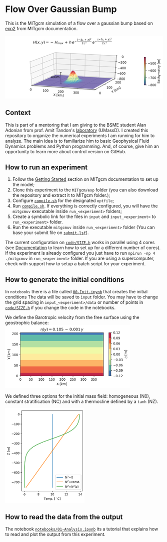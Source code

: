 # Flow Over Gaussian Bump

This is the MITgcm simulation of a flow over a gaussian bump based on [exp2](https://github.com/MITgcm/MITgcm/tree/master/verification/exp2) from MITgcm documentation. 


<img src="https://github.com/iuryt/gaussian_bump/blob/main/notebooks/img/Init_BAT.png" data-canonical-src="https://github.com/iuryt/gaussian_bump/blob/main/notebooks/img/Init_BAT.png" width="600" height="auto" />

## Context

This is part of a mentoring that I am giving to the BSME student Alan Adonian from prof. Amit Tandon's [laboratory](https://tandonlab.sites.umassd.edu/people/) (UMassD). I created this repository to organize the numerical experiments I am running for him to analyze. The main idea is to familiarize him to basic Geophysical Fluid Dynamics problems and Python programming. And, of course, give him an opportunity to learn more about control version on GitHub.


## How to run an experiment

1. Follow the [Getting Started](https://mitgcm.readthedocs.io/en/latest/getting_started/getting_started.html) section on MITgcm documentation to set up the model;
2. Clone this experiment to the `MITgcm/exp` folder (you can also download the repository and extract it to MITgcm folder.);
3. Configure [`compile.sh`](https://github.com/iuryt/gaussian_bump/blob/main/compile.sh) for the designated `optfile`;
4. Run [`compile.sh`](https://github.com/iuryt/gaussian_bump/blob/main/compile.sh). If everything is correctly configured, you will have the `mitgcmuv` executable inside `run_<experiment>` folders; 
5. Create a symbolic link for the files in `input` and `input_<experiment>` to `run_<experiment>` folder.
6. Run the executable `mitgcmuv` inside `run_<experiment>` folder (You can base your submit file on [`submit.lsf`](https://github.com/iuryt/gaussian_bump/blob/main/input/submit.lsf)).

The current configuration on [`code/SIZE.h`](https://github.com/iuryt/gaussian_bump/blob/main/code/SIZE.h) works in parallel using 4 cores (see [Documentation](https://mitgcm.readthedocs.io/en/latest/) to learn how to set up for a different number of cores).
If the experiment is already configured you just have to run `mpirun -np 4 ./mitgcmuv` in `run_<experiment>` folder.
If you are using a supercomputer, check with support how to setup a batch script for your experiment.

## How to generate the initial conditions

In `notebooks` there is a file called [`00-Init.ipynb`](https://github.com/iuryt/gaussian_bump/blob/main/notebooks/00-Init.ipynb) that creates the initial conditions
The data will be saved to `input` folder. You may have to change the grid spacing in `input_<experiment>/data` or number of points in [`code/SIZE.h`](https://github.com/iuryt/gaussian_bump/blob/main/code/SIZE.h) if you change the code in the notebooks.

We define the Barotropic velocity from the free surface using the geostrophic balance:
<img src="https://github.com/iuryt/gaussian_bump/blob/main/notebooks/img/Init_ETA.png" data-canonical-src="https://github.com/iuryt/gaussian_bump/blob/main/notebooks/img/Init_BAT.png" width="auto" height="200" />

We defined three options for the initial mass field: homogeneous (N0), constant stratification (NC) and with a thermocline defined by a `tanh` (NZ).

<img src="https://github.com/iuryt/gaussian_bump/blob/main/notebooks/img/Init_Temp.png" data-canonical-src="https://github.com/iuryt/gaussian_bump/blob/main/notebooks/img/Init_BAT.png" width="auto" height="300" />


## How to read the data from the output

The notebook [`notebooks/01-Analysis.ipynb`](https://github.com/iuryt/gaussian_bump/blob/main/notebooks/01-Analysis.ipynb) its a tutorial that explains how to read and plot the output from this experiment.



